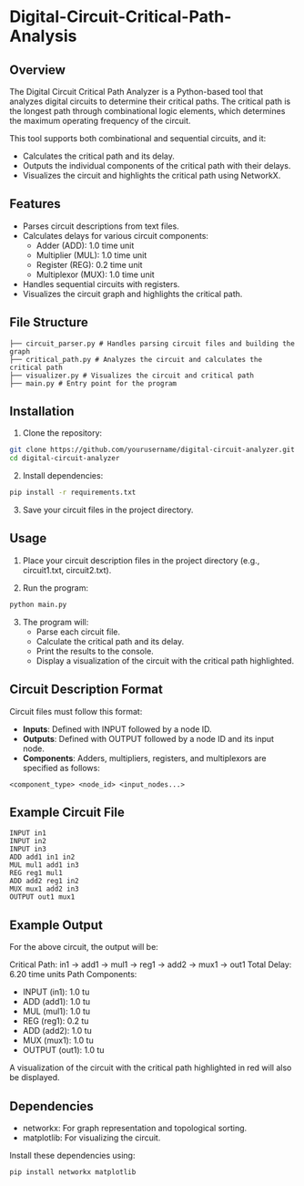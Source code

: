 # Digital-Circuit-Critical-Path-Analysis

## Overview

The Digital Circuit Critical Path Analyzer is a Python-based tool that analyzes digital circuits to determine their critical paths. The critical path is the longest path through combinational logic elements, which determines the maximum operating frequency of the circuit.

This tool supports both combinational and sequential circuits, and it:

- Calculates the critical path and its delay.
- Outputs the individual components of the critical path with their delays.
- Visualizes the circuit and highlights the critical path using NetworkX.

## Features

- Parses circuit descriptions from text files.
- Calculates delays for various circuit components:
  - Adder (ADD): 1.0 time unit
  - Multiplier (MUL): 1.0 time unit
  - Register (REG): 0.2 time unit
  - Multiplexor (MUX): 1.0 time unit
- Handles sequential circuits with registers.
- Visualizes the circuit graph and highlights the critical path.

## File Structure

```project/
├── circuit_parser.py # Handles parsing circuit files and building the graph
├── critical_path.py # Analyzes the circuit and calculates the critical path
├── visualizer.py # Visualizes the circuit and critical path
├── main.py # Entry point for the program
```

## Installation

1. Clone the repository:

```bash
git clone https://github.com/yourusername/digital-circuit-analyzer.git
cd digital-circuit-analyzer
```

2.  Install dependencies:

```bash
pip install -r requirements.txt
```

3. Save your circuit files in the project directory.

## Usage

1. Place your circuit description files in the project directory (e.g., circuit1.txt, circuit2.txt).

2. Run the program:

```bash
python main.py
```

3. The program will:
   - Parse each circuit file.
   - Calculate the critical path and its delay.
   - Print the results to the console.
   - Display a visualization of the circuit with the critical path highlighted.

## Circuit Description Format

Circuit files must follow this format:

- **Inputs**: Defined with INPUT followed by a node ID.
- **Outputs**: Defined with OUTPUT followed by a node ID and its input node.
- **Components**: Adders, multipliers, registers, and multiplexors are specified as follows:

```plaintext
<component_type> <node_id> <input_nodes...>
```

## Example Circuit File

```plaintext
INPUT in1
INPUT in2
INPUT in3
ADD add1 in1 in2
MUL mul1 add1 in3
REG reg1 mul1
ADD add2 reg1 in2
MUX mux1 add2 in3
OUTPUT out1 mux1
```

## Example Output

For the above circuit, the output will be:

Critical Path: in1 -> add1 -> mul1 -> reg1 -> add2 -> mux1 -> out1
Total Delay: 6.20 time units
Path Components:

- INPUT (in1): 1.0 tu
- ADD (add1): 1.0 tu
- MUL (mul1): 1.0 tu
- REG (reg1): 0.2 tu
- ADD (add2): 1.0 tu
- MUX (mux1): 1.0 tu
- OUTPUT (out1): 1.0 tu

A visualization of the circuit with the critical path highlighted in red will also be displayed.

## Dependencies

- networkx: For graph representation and topological sorting.
- matplotlib: For visualizing the circuit.

Install these dependencies using:

```bash
pip install networkx matplotlib
```
